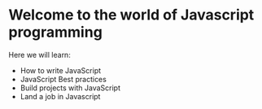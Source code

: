 # Welcome to the world of Javascript programming

Here we will learn:

- How to write JavaScript
- JavaScript Best practices
- Build projects with JavaScript
- Land a job in Javascript
